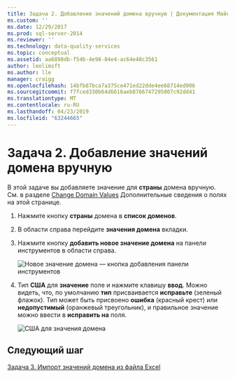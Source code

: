 ```yaml
---
title: Задача 2. Добавление значений домена вручную | Документация Майкрософт
ms.custom: ''
ms.date: 12/29/2017
ms.prod: sql-server-2014
ms.reviewer: ''
ms.technology: data-quality-services
ms.topic: conceptual
ms.assetid: aa6898db-f54b-4e98-84e4-ac64e48c3561
author: leolimsft
ms.author: lle
manager: craigg
ms.openlocfilehash: 14bfb87bca7a375ce471ed22dde4ee68714ed906
ms.sourcegitcommit: f7fced330b64d6616aeb8766747295807c92dd41
ms.translationtype: MT
ms.contentlocale: ru-RU
ms.lasthandoff: 04/23/2019
ms.locfileid: "63244665"
---
```

# <a name="task-2-adding-domain-values-manually"></a>Задача 2. Добавление значений домена вручную
  В этой задаче вы добавляете значение для **страны** домена вручную. См. в разделе [Change Domain Values](https://msdn.microsoft.com/library/hh510408.aspx) Дополнительные сведения о полях на этой странице.  
  
1.  Нажмите кнопку **страны** домена в **список доменов**.  
  
2.  В области справа перейдите **значения домена** вкладки.  
  
3.  Нажмите кнопку **добавить новое значение домена** на панели инструментов в области справа.  
  
     ![Новое значение домена — кнопка добавления панели инструментов](../../2014/tutorials/media/et-addingdomainvaluesmanually-01.jpg "нового значения домена — кнопка добавления панели инструментов")  
  
4.  Тип **США** для **значение** поле и нажмите клавишу **ввод**. Можно видеть, что, по умолчанию **тип** присваивается **исправьте** (зеленый флажок). Тип может быть присвоено **ошибка** (красный крест) или **недопустимый** (оранжевый треугольник), и правильное значение можно ввести в **исправить на** поля.  
  
     ![США для значения домена](../../2014/tutorials/media/et-addingdomainvaluesmanually-02.jpg "США для значения домена")  
  
## <a name="next-step"></a>Следующий шаг  
 [Задача 3. Импорт значений домена из файла Excel](../../2014/tutorials/task-3-importing-domain-values-from-an-excel-file.md)  
  
  
